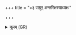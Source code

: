 +++
title = "०३ वायुर् अन्तरिक्षस्याध्यक्षः"

+++
<details><summary>मूलम् (GR)</summary>

वायुर् अन्तरिक्षस्याध्यक्षः ।  
(…) ॥ +++(see 1bcd)+++
</details>